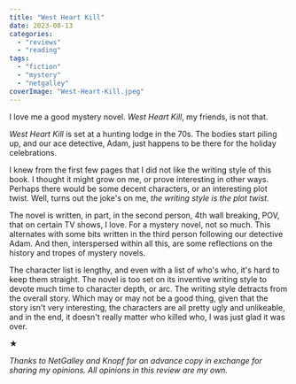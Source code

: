 ```yaml
---
title: "West Heart Kill"
date: 2023-08-13
categories: 
  - "reviews"
  - "reading"
tags: 
  - "fiction"
  - "mystery"
  - "netgalley"
coverImage: "West-Heart-Kill.jpeg"
---
```


I love me a good mystery novel. _West Heart Kill_, my friends, is not that.

_West Heart Kill_ is set at a hunting lodge in the 70s. The bodies start piling up, and our ace detective, Adam, just happens to be there for the holiday celebrations.

I knew from the first few pages that I did not like the writing style of this book. I thought it might grow on me, or prove interesting in other ways. Perhaps there would be some decent characters, or an interesting plot twist. Well, turns out the joke's on me, _the writing style is the plot twist._

The novel is written, in part, in the second person, 4th wall breaking, POV, that on certain TV shows, I love. For a mystery novel, not so much. This alternates with some bits written in the third person following our detective Adam. And then, interspersed within all this, are some reflections on the history and tropes of mystery novels.

The character list is lengthy, and even with a list of who's who, it's hard to keep them straight. The novel is too set on its inventive writing style to devote much time to character depth, or arc. The writing style detracts from the overall story. Which may or may not be a good thing, given that the story isn't very interesting, the characters are all pretty ugly and unlikeable, and in the end, it doesn't really matter who killed who, I was just glad it was over.

★

_Thanks to NetGalley and Knopf for an advance copy in exchange for sharing my opinions. All opinions in this review are my own._
